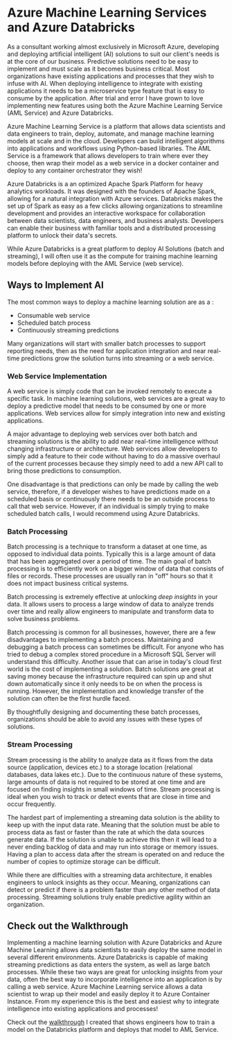 # Azure Machine Learning Services and Azure Databricks

As a consultant working almost exclusively in Microsoft Azure, developing and deploying artificial intelligent (AI) solutions to suit our client's needs is at the core of our business. Predictive solutions need to be easy to implement and must scale as it becomes business critical. Most organizations have existing applications and processes that they wish to infuse with AI. When deploying intelligence to integrate with existing applications it needs to be a microservice type feature that is easy to consume by the application. After trial and error I have grown to love implementing new features using both the Azure Machine Learning Service (AML Service) and Azure Databricks. 

Azure Machine Learning Service is a platform that allows data scientists and data engineers to train, deploy, automate, and manage machine learning models at scale and in the cloud. Developers can build intelligent algorithms into applications and workflows using Python-based libraries. The AML Service is a framework that allows developers to train where ever they choose, then wrap their model as a web service in a docker container and deploy to any container orchestrator they wish!  

Azure Databricks is a an optimized Apache Spark Platform for heavy analytics workloads. It was designed with the founders of Apache Spark, allowing for a natural integration with Azure services. Databricks makes the set up of Spark as easy as a few clicks allowing organizations to streamline development and provides an interactive workspace for collaboration between data scientists, data engineers, and business analysts. Developers can enable their business with familiar tools and a distributed processing platform to unlock their data's secrets. 

While Azure Databricks is a great platform to deploy AI Solutions (batch and streaming), I will often use it as the compute for training machine learning models before deploying with the AML Service (web service). 

## Ways to Implement AI
The most common ways to deploy a machine learning solution are as a :  

- Consumable web service
- Scheduled batch process
- Continuously streaming predictions

Many organizations will start with smaller batch processes to support reporting needs, then as the need for application integration and near real-time predictions grow the solution turns into streaming or a web service. 

### Web Service Implementation
A web service is simply code that can be invoked remotely to execute a specific task. In machine learning solutions, web services are a great way to deploy a predictive model that needs to be consumed by one or more applications. Web services allow for simply integration into new and existing applications.  

A major advantage to deploying web services over both batch and streaming solutions is the ability to add near real-time intelligence without changing infrastructure or architecture. Web services allow developers to simply add a feature to their code without having to do a massive overhaul of the current processes because they simply need to add a new API call to bring those predictions to consumption. 

One disadvantage is that predictions can only be made by calling the web service, therefore, if a developer wishes to have predictions made on a scheduled basis or continuously there needs to be an outside process to call that web service. However, if an individual is simply trying to make scheduled batch calls, I would recommend using Azure Databricks.   

### Batch Processing
Batch processing is a technique to transform a dataset at one time, as opposed to individual data points. Typically this is a large amount of data that has been aggregated over a period of time. The main goal of batch processing is to efficiently work on a bigger window of data that consists of files or records. These processes are usually ran in "off" hours so that it does not impact business critical systems.  

Batch processing is extremely effective at unlocking *deep insights* in your data. It allows users to process a large window of data to analyze trends over time and really allow engineers to manipulate and transform data to solve business problems. 

Batch processing is common for all businesses, however, there are a few disadvantages to implementing a batch process. Maintaining and debugging a batch process can sometimes be difficult. For anyone who has tried to debug a complex stored procedure in a Microsoft SQL Server will understand this difficulty. Another issue that can arise in today's cloud first world is the cost of implementing a solution. Batch solutions are great at saving money because the infrastructure required can spin up and shut down automatically since it only needs to be on when the process is running. However, the implementation and knowledge transfer of the solution can often be the first hurdle faced. 

By thoughtfully designing and documenting these batch processes, organizations should be able to avoid any issues with these types of solutions.  

### Stream Processing
Stream processing is the ability to analyze data as it flows from the data source (application, devices etc.) to a storage location (relational databases, data lakes etc.). Due to the continuous nature of these systems, large amounts of data is not required to be stored at one time and are focused on finding insights in small windows of time. Stream processing is ideal when you wish to track or detect events that are close in time and occur frequently. 

The hardest part of implementing a streaming data solution is the ability to keep up with the input data rate. Meaning that the solution must be able to process data as fast or faster than the rate at which the data sources generate data. If the solution is unable to achieve this then it will lead to a never ending backlog of data and may run into storage or memory issues. Having a plan to access data after the stream is operated on and reduce the number of copies to optimize storage can be difficult.  

While there are difficulties with a streaming data architecture, it enables engineers to unlock insights as they occur. Meaning, organizations can detect or predict if there is a problem faster than any other method of data processing. Streaming solutions truly enable predictive agility within an organization.  

## Check out the Walkthrough
Implementing a machine learning solution with Azure Databricks and Azure Machine Learning allows data scientists to easily deploy the same model in several different environments. Azure Databricks is capable of making streaming predictions as data enters the system, as well as large batch processes. While these two ways are great for unlocking insights from your data, often the best way to incorporate intelligence into an application is by calling a web service. Azure Machine Learning service allows a data scientist to wrap up their model and easily deploy it to Azure Container Instance. From my experience this is the best and easiest why to integrate intelligence into existing applications and processes!  

Check out the [walkthrough](https://github.com/ryanchynoweth44/AzureMachineLearningWithDatabricks) I created that shows engineers how to train a model on the Databricks platform and deploys that model to AML Service.  


